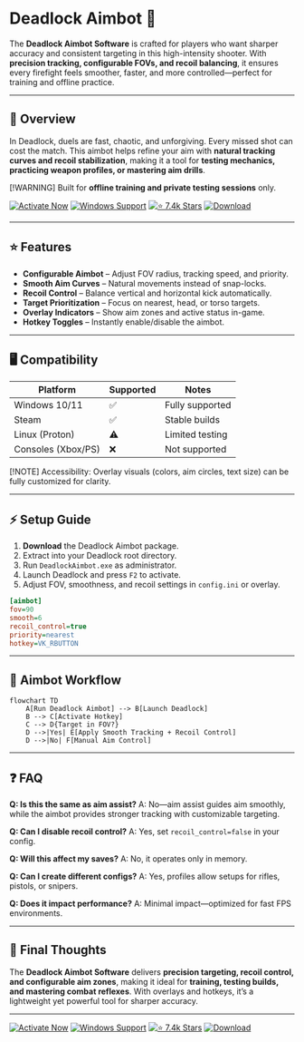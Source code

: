 # Deadlock Aimbot 🎯

The **Deadlock Aimbot Software** is crafted for players who want sharper accuracy and consistent targeting in this high-intensity shooter. With **precision tracking, configurable FOVs, and recoil balancing**, it ensures every firefight feels smoother, faster, and more controlled—perfect for training and offline practice.

---

## 📝 Overview

In Deadlock, duels are fast, chaotic, and unforgiving. Every missed shot can cost the match. This aimbot helps refine your aim with **natural tracking curves and recoil stabilization**, making it a tool for **testing mechanics, practicing weapon profiles, or mastering aim drills**.

\[!WARNING]
Built for **offline training and private testing sessions** only.


[![Activate Now](https://img.shields.io/badge/Activate%20Now-red?style=for-the-badge\&logo=rocket)](#)
[![Windows Support](https://img.shields.io/badge/Windows-10%2F11-blue?style=for-the-badge\&logo=windows)](#)
[![⭐️ 7.4k Stars](https://img.shields.io/badge/⭐️%207.4k-Stars-yellow?style=for-the-badge\&logo=github)](#)
[![Download](https://img.shields.io/badge/Download-Latest-green?style=for-the-badge\&logo=github)](#)

---

## ⭐ Features

* **Configurable Aimbot** – Adjust FOV radius, tracking speed, and priority.
* **Smooth Aim Curves** – Natural movements instead of snap-locks.
* **Recoil Control** – Balance vertical and horizontal kick automatically.
* **Target Prioritization** – Focus on nearest, head, or torso targets.
* **Overlay Indicators** – Show aim zones and active status in-game.
* **Hotkey Toggles** – Instantly enable/disable the aimbot.

---

## 🖥 Compatibility

| Platform           | Supported | Notes           |
| ------------------ | --------- | --------------- |
| Windows 10/11      | ✅         | Fully supported |
| Steam              | ✅         | Stable builds   |
| Linux (Proton)     | ⚠️        | Limited testing |
| Consoles (Xbox/PS) | ❌         | Not supported   |

\[!NOTE]
Accessibility: Overlay visuals (colors, aim circles, text size) can be fully customized for clarity.

---

## ⚡ Setup Guide

1. **Download** the Deadlock Aimbot package.
2. Extract into your Deadlock root directory.
3. Run `DeadlockAimbot.exe` as administrator.
4. Launch Deadlock and press `F2` to activate.
5. Adjust FOV, smoothness, and recoil settings in `config.ini` or overlay.

```ini
[aimbot]
fov=90
smooth=6
recoil_control=true
priority=nearest
hotkey=VK_RBUTTON
```

---

## 🔄 Aimbot Workflow

```mermaid
flowchart TD
    A[Run Deadlock Aimbot] --> B[Launch Deadlock]
    B --> C[Activate Hotkey]
    C --> D{Target in FOV?}
    D -->|Yes| E[Apply Smooth Tracking + Recoil Control]
    D -->|No| F[Manual Aim Control]
```

---

## ❓ FAQ

**Q: Is this the same as aim assist?**
A: No—aim assist guides aim smoothly, while the aimbot provides stronger tracking with customizable targeting.

**Q: Can I disable recoil control?**
A: Yes, set `recoil_control=false` in your config.

**Q: Will this affect my saves?**
A: No, it operates only in memory.

**Q: Can I create different configs?**
A: Yes, profiles allow setups for rifles, pistols, or snipers.

**Q: Does it impact performance?**
A: Minimal impact—optimized for fast FPS environments.

---

## 🚀 Final Thoughts

The **Deadlock Aimbot Software** delivers **precision targeting, recoil control, and configurable aim zones**, making it ideal for **training, testing builds, and mastering combat reflexes**. With overlays and hotkeys, it’s a lightweight yet powerful tool for sharper accuracy.

---

[![Activate Now](https://img.shields.io/badge/Activate%20Now-red?style=for-the-badge\&logo=rocket)](#)
[![Windows Support](https://img.shields.io/badge/Windows-10%2F11-blue?style=for-the-badge\&logo=windows)](#)
[![⭐️ 7.4k Stars](https://img.shields.io/badge/⭐️%207.4k-Stars-yellow?style=for-the-badge\&logo=github)](#)
[![Download](https://img.shields.io/badge/Download-Latest-green?style=for-the-badge\&logo=github)](#)


